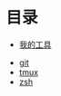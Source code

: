 # 目录

* [我的工具](tools/README.md)
 - [git](tools/git.md)
 - [tmux](tools/tmux.md)
 - [zsh](tools/zsh.md)


